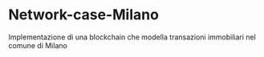# Network-case-Milano
Implementazione di una blockchain che modella transazioni immobiliari nel comune di Milano
